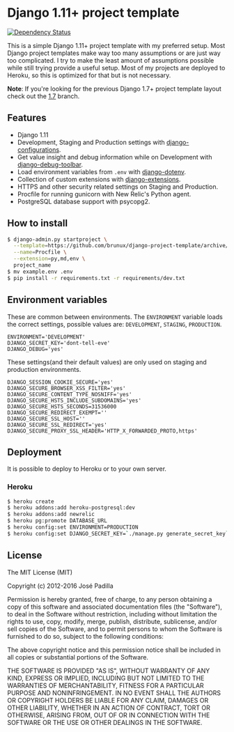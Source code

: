 # Django 1.11+ project template

[![Dependency Status](https://gemnasium.com/jpadilla/django-project-template.svg)](https://gemnasium.com/jpadilla/django-project-template)

This is a simple Django 1.11+ project template with my preferred setup. Most Django project templates make way too many assumptions or are just way too complicated. I try to make the least amount of assumptions possible while still trying provide a useful setup. Most of my projects are deployed to Heroku, so this is optimized for that but is not necessary.

**Note**: If you're looking for the previous Django 1.7+ project template layout check out the [1.7](https://github.com/jpadilla/django-project-template/tree/1.7) branch.

## Features

- Django 1.11
- Development, Staging and Production settings with [django-configurations](https://django-configurations.readthedocs.org).
- Get value insight and debug information while on Development with [django-debug-toolbar](https://django-debug-toolbar.readthedocs.org).
- Load environment variables from `.env` with [django-dotenv](https://github.com/jpadilla/django-dotenv).
- Collection of custom extensions with [django-extensions](http://django-extensions.readthedocs.org).
- HTTPS and other security related settings on Staging and Production.
- Procfile for running gunicorn with New Relic's Python agent.
- PostgreSQL database support with psycopg2.

## How to install

```bash
$ django-admin.py startproject \
  --template=https://github.com/brunux/django-project-template/archive/master.zip \
  --name=Procfile \
  --extension=py,md,env \
  project_name
$ mv example.env .env
$ pip install -r requirements.txt -r requirements/dev.txt
```

## Environment variables

These are common between environments. The `ENVIRONMENT` variable loads the correct settings, possible values are: `DEVELOPMENT`, `STAGING`, `PRODUCTION`.

```
ENVIRONMENT='DEVELOPMENT'
DJANGO_SECRET_KEY='dont-tell-eve'
DJANGO_DEBUG='yes'
```

These settings(and their default values) are only used on staging and production environments.

```
DJANGO_SESSION_COOKIE_SECURE='yes'
DJANGO_SECURE_BROWSER_XSS_FILTER='yes'
DJANGO_SECURE_CONTENT_TYPE_NOSNIFF='yes'
DJANGO_SECURE_HSTS_INCLUDE_SUBDOMAINS='yes'
DJANGO_SECURE_HSTS_SECONDS=31536000
DJANGO_SECURE_REDIRECT_EXEMPT=''
DJANGO_SECURE_SSL_HOST=''
DJANGO_SECURE_SSL_REDIRECT='yes'
DJANGO_SECURE_PROXY_SSL_HEADER='HTTP_X_FORWARDED_PROTO,https'
```

## Deployment

It is possible to deploy to Heroku or to your own server.

### Heroku

```bash
$ heroku create
$ heroku addons:add heroku-postgresql:dev
$ heroku addons:add newrelic
$ heroku pg:promote DATABASE_URL
$ heroku config:set ENVIRONMENT=PRODUCTION
$ heroku config:set DJANGO_SECRET_KEY=`./manage.py generate_secret_key`
```

## License

The MIT License (MIT)

Copyright (c) 2012-2016 José Padilla

Permission is hereby granted, free of charge, to any person obtaining a copy of
this software and associated documentation files (the "Software"), to deal in
the Software without restriction, including without limitation the rights to
use, copy, modify, merge, publish, distribute, sublicense, and/or sell copies
of the Software, and to permit persons to whom the Software is furnished to do
so, subject to the following conditions:

The above copyright notice and this permission notice shall be included in all
copies or substantial portions of the Software.

THE SOFTWARE IS PROVIDED "AS IS", WITHOUT WARRANTY OF ANY KIND, EXPRESS OR
IMPLIED, INCLUDING BUT NOT LIMITED TO THE WARRANTIES OF MERCHANTABILITY,
FITNESS FOR A PARTICULAR PURPOSE AND NONINFRINGEMENT. IN NO EVENT SHALL THE
AUTHORS OR COPYRIGHT HOLDERS BE LIABLE FOR ANY CLAIM, DAMAGES OR OTHER
LIABILITY, WHETHER IN AN ACTION OF CONTRACT, TORT OR OTHERWISE, ARISING FROM,
OUT OF OR IN CONNECTION WITH THE SOFTWARE OR THE USE OR OTHER DEALINGS IN THE
SOFTWARE.
